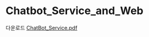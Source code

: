 # Chatbot_Service_and_Web

다운로드
[ChatBot_Service.pdf](https://github.com/user-attachments/files/22056986/ChatBot_Service.pdf)
